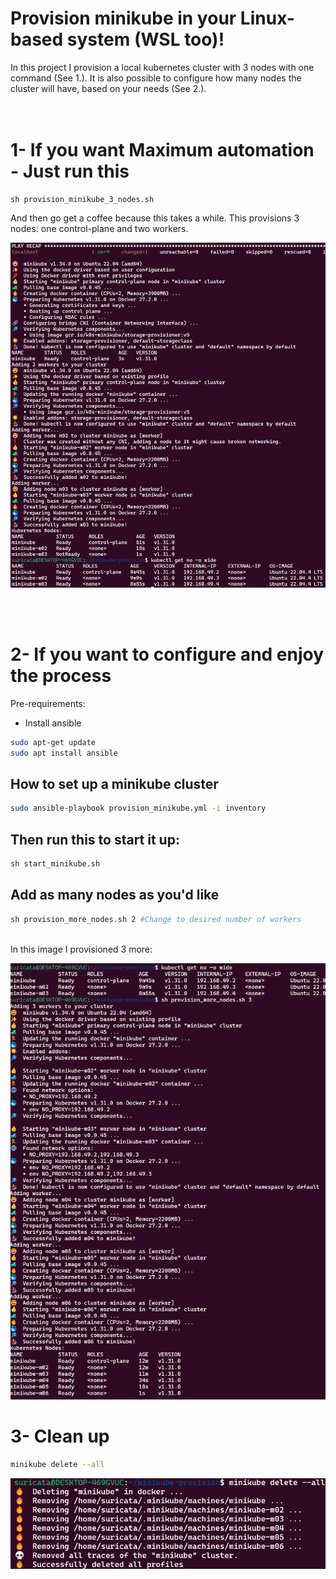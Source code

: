 # Provision minikube in your Linux-based system (WSL too)!
In this project I provision a local kubernetes cluster with 3 nodes with one command (See 1.).
It is also possible to configure how many nodes the cluster will have, based on your needs (See 2.). 
<br>
<br>
<br>

# 1- If you want <b>Maximum automation</b> - Just run this
```
sh provision_minikube_3_nodes.sh
```
And then go get a coffee because this takes a while. This provisions 3 nodes: one control-plane and two workers.
<br>

![provisioning 3 nodes](images/image.png)

<br>    
<br>

# 2- If you want to configure and enjoy the process
Pre-requirements: 
- Install ansible
```bash
sudo apt-get update
sudo apt install ansible
```
## How to set up a minikube cluster
``` bash
sudo ansible-playbook provision_minikube.yml -i inventory
``` 
## Then run this to start it up:

``` bash
sh start_minikube.sh
``` 
## Add as many nodes as you'd like

``` bash
sh provision_more_nodes.sh 2 #Change to desired number of workers
``` 
<br>
In this image I provisioned 3 more:

<br>

![alt text](images/image-2.png)

# 3- Clean up
```bash
minikube delete --all
```

![alt text](images/image-3.png)